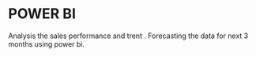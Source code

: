 # POWER BI
 Analysis the sales performance and trent .
 Forecasting the data for next 3 months using power bi.
 
 
